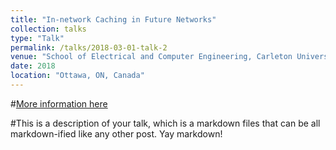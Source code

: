 ```yaml
---
title: "In-network Caching in Future Networks"
collection: talks
type: "Talk"
permalink: /talks/2018-03-01-talk-2
venue: "School of Electrical and Computer Engineering, Carleton University"
date: 2018
location: "Ottawa, ON, Canada"
---
```


#[More information here](http://example2.com)

#This is a description of your talk, which is a markdown files that can be all markdown-ified like any other post. Yay markdown!
